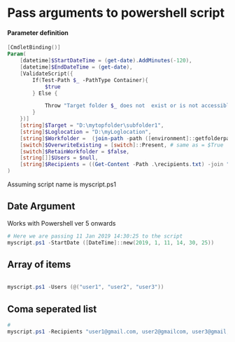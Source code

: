 # Pass arguments to powershell script

#### Parameter definition
```powershell
[CmdletBinding()]
Param(
    [datetime]$StartDateTime = (get-date).AddMinutes(-120),
    [datetime]$EndDateTime = (get-date),
    [ValidateScript({
        If(Test-Path $_ -PathType Container){             
            $true
        } Else {

            Throw "Target folder $_ does not  exist or is not accessible"
        }
    })]    
    [string]$Target = "D:\mytopfolder\subfolder1",    
    [string]$Loglocation = "D:\myLoglocation",
    [string]$Workfolder =  (join-path -path ([environment]::getfolderpath("CommonApplicationData")) -childpath "scriptname1"),
    [switch]$OverwriteExisting = [switch]::Present, # same as = $True
    [switch]$RetainWorkfolder = $false,
    [string[]]$Users = $null,
    [string]$Recipients = ((Get-Content -Path .\recipients.txt) -join ",") # Here the argument is expecting a coma separated list of recipients; recipients.txt contains one line per recipient
)
```

Assuming script name is myscript.ps1

## Date Argument
Works with Powershell ver 5 onwards
```powershell
# Here we are passing 11 Jan 2019 14:30:25 to the script
myscript.ps1 -StartDate ([DateTime]::new(2019, 1, 11, 14, 30, 25))
```

## Array of items
```powershell
 
myscript.ps1 -Users (@("user1", "user2", "user3"))  
```

## Coma seperated list

```powershell
# 
myscript.ps1 -Recipients "user1@gmail.com, user2@gmailcom, user3@gmail,com"
```


